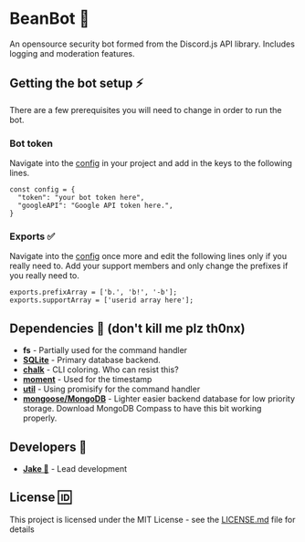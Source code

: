 # BeanBot 🥣
An opensource security bot formed from the Discord.js API library. Includes logging and moderation features.

## Getting the bot setup ⚡
There are a few prerequisites you will need to change in order to run the bot.

### Bot token
Navigate into the [config](https://github.com/rokosz/BeanBot/blob/master/src/config/config.js) in your project and add in the keys to the following lines.
```
const config = {
  "token": "your bot token here",
  "googleAPI": "Google API token here.",
}
```
### Exports ✅
Navigate into the [config](https://github.com/rokosz/BeanBot/blob/master/src/config/config.js) once more and edit the following lines only if you really need to. Add your support members and only change the prefixes if you really need to.
```
exports.prefixArray = ['b.', 'b!', '-b'];
exports.supportArray = ['userid array here'];
```
## Dependencies 📃 (don't kill me plz th0nx)
* **fs** - Partially used for the command handler
* [**SQLite**](https://www.npmjs.com/package/sqlite) - Primary database backend.
* [**chalk**](https://www.npmjs.com/package/chalk) - CLI coloring. Who can resist this?
* [**moment**](https://www.npmjs.com/package/moment) - Used for the timestamp
* [**util**](https://www.npmjs.com/package/util) - Using promisify for the command handler
* [**mongoose/MongoDB**](https://www.npmjs.com/package/mongoose) - Lighter easier backend database for low priority storage. Download MongoDB Compass to have this bit working properly.
## Developers 👦
* [**Jake 🐏**](https://github.com/rokosz) - Lead development
## License 🆔
This project is licensed under the MIT License - see the [LICENSE.md](https://github.com/rokosz/BeanBot/blob/master/LICENSE) file for details
